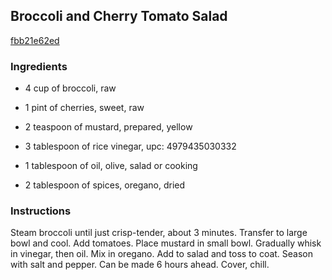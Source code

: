 ## Broccoli and Cherry Tomato Salad

[fbb21e62ed](http://www.food.com/recipe/broccoli-and-cherry-tomato-salad-32511)

### Ingredients

 - 4 cup of broccoli, raw

 - 1 pint of cherries, sweet, raw

 - 2 teaspoon of mustard, prepared, yellow

 - 3 tablespoon of rice vinegar, upc: 4979435030332

 - 1 tablespoon of oil, olive, salad or cooking

 - 2 tablespoon of spices, oregano, dried

### Instructions

Steam broccoli until just crisp-tender, about 3 minutes. Transfer to large bowl and cool. Add tomatoes. Place mustard in small bowl. Gradually whisk in vinegar, then oil. Mix in oregano. Add to salad and toss to coat. Season with salt and pepper. Can be made 6 hours ahead. Cover, chill.